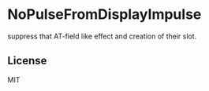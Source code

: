 # NoPulseFromDisplayImpulse
suppress that AT-field like effect and creation of their slot.

## License
MIT

